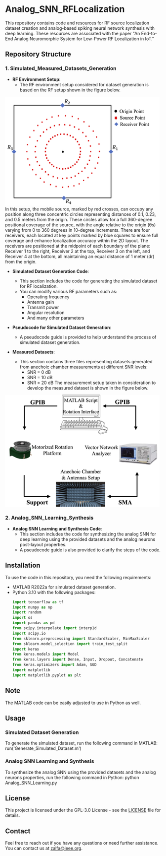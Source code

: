 # Analog_SNN_RFLocalization

This repository contains code and resources for RF source localization dataset creation and analog-based spiking neural network synthesis with deep learning. These resources are associated with the paper "An End-to-End Analog Neuromorphic System for Low-Power RF Localization in IoT."

## Repository Structure

### 1. Simulated_Measured_Datasets_Generation

- **RF Environment Setup**:
  - The RF environment setup considered for dataset generation is based on the RF setup shown in the figure below.
<img src="https://github.com/Zalfa-jouni/Analog_SNN_RFLocalization/blob/main/Images/RF_config.png" alt="RF Setup" width="500"/>
In this setup, the mobile source, marked by red crosses, can occupy any position along three concentric circles representing distances of 0.1, 0.23, and 0.5 meters from the origin. These circles allow for a full 360-degree positional coverage of the source, with the angle relative to the origin (θs) varying from 0 to 360 degrees in 10-degree increments. There are four receivers, each located at key points marked by blue squares to ensure full coverage and enhance localization accuracy within the 2D layout. The receivers are positioned at the midpoint of each boundary of the plane: Receiver 1 to the right, Receiver 2 at the top, Receiver 3 on the left, and Receiver 4 at the bottom, all maintaining an equal distance of 1 meter (dr) from the origin.
    
- **Simulated Dataset Generation Code**:
  - This section includes the code for generating the simulated dataset for RF localization.
  - You can modify various RF parameters such as:
    - Operating frequency
    - Antenna gain
    - Transmit power
    - Angular resolution
    - And many other parameters

- **Pseudocode for Simulated Dataset Generation**:
  - A pseudocode guide is provided to help understand the process of simulated dataset generation.

- **Measured Datasets**:
  - This section contains three files representing datasets generated from anechoic chamber measurements at different SNR levels:
    - SNR = 0 dB
    - SNR = 10 dB
    - SNR = 20 dB
  The measurement setup taken in consideration to develop the measured dataset is shown in the figure below.
<img src="https://github.com/Zalfa-jouni/Analog_SNN_RFLocalization/blob/main/Images/Experimental_Setup.png" alt="RF Setup" width="500"/>


### 2. Analog_SNN_Learning_Synthesis

- **Analog SNN Learning and Synthesis Code**:
  - This section includes the code for synthesizing the analog SNN for deep learning using the provided datasets and the analog neurons post-layout properties.
  - A pseudocode guide is also provided to clarify the steps of the code.

## Installation

To use the code in this repository, you need the following requirements:

- MATLAB R2022a for simulated dataset generation.
- Python 3.10 with the following packages:
  ```python
  import tensorflow as tf
  import numpy as np
  import random
  import os
  import pandas as pd
  from scipy.interpolate import interp1d
  import scipy.io
  from sklearn.preprocessing import StandardScaler, MinMaxScaler
  from sklearn.model_selection import train_test_split
  import keras
  from keras.models import Model
  from keras.layers import Dense, Input, Dropout, Concatenate
  from keras.optimizers import Adam, SGD
  import matplotlib
  import matplotlib.pyplot as plt

## Note

The MATLAB code can be easily adjusted to use in Python as well.

## Usage

### Simulated Dataset Generation

To generate the simulated dataset, run the following command in MATLAB:
run('Generate_Simulated_Dataset.m')

### Analog SNN Learning and Synthesis

To synthesize the analog SNN using the provided datasets and the analog neurons properties, run the following command in Python:
python Analog_SNN_Learning.py


## License

This project is licensed under the GPL-3.0 License - see the [LICENSE](LICENSE) file for details.

## Contact

Feel free to reach out if you have any questions or need further assistance. You can contact us at zalfa@ieee.org.
